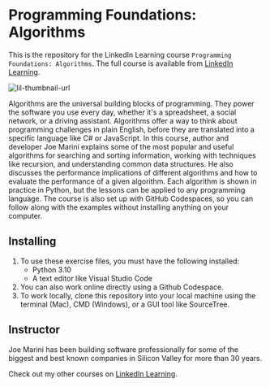 # Programming Foundations: Algorithms
This is the repository for the LinkedIn Learning course `Programming Foundations: Algorithms`. The full course is available from [LinkedIn Learning][lil-course-url].

![lil-thumbnail-url]

Algorithms are the universal building blocks of programming. They power the software you use every day, whether it's a spreadsheet, a social network, or a driving assistant. Algorithms offer a way to think about programming challenges in plain English, before they are translated into a specific language like C# or JavaScript. In this course, author and developer Joe Marini explains some of the most popular and useful algorithms for searching and sorting information, working with techniques like recursion, and understanding common data structures. He also discusses the performance implications of different algorithms and how to evaluate the performance of a given algorithm. Each algorithm is shown in practice in Python, but the lessons can be applied to any programming language. The course is also set up with GitHub Codespaces, so you can follow along with the examples without installing anything on your computer.

## Installing
1. To use these exercise files, you must have the following installed:
	- Python 3.10
	- A text editor like Visual Studio Code
2. You can also work online directly using a Github Codespace.
3. To work locally, clone this repository into your local machine using the terminal (Mac), CMD (Windows), or a GUI tool like SourceTree.

## Instructor
Joe Marini has been building software professionally for some of the biggest and best known companies in Silicon Valley for more than 30 years.

Check out my other courses on [LinkedIn Learning](https://www.linkedin.com/learning/instructors/joe-marini).

[0]: # (Replace these placeholder URLs with actual course URLs)

[lil-course-url]: https://www.linkedin.com/learning/programming-foundations-algorithms-22973142
[lil-thumbnail-url]: https://media.licdn.com/dms/image/D560DAQHrmMscOqmJOw/learning-public-crop_675_1200/0/1704914636714?e=2147483647&v=beta&t=lAZIHBE0CL3z8aDZe5PyilO8B9TQKrYjVQC5aypnJJs

